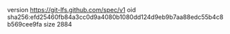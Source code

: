 version https://git-lfs.github.com/spec/v1
oid sha256:efd25460fb84a3cc0d9a4080b1080dd124d9eb9b7aa88edc55b4c8b569cee9fa
size 2884
